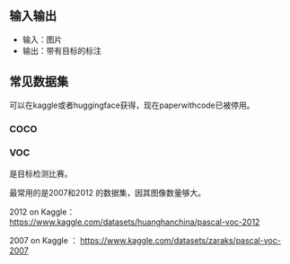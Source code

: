 ## 输入输出
- 输入：图片
- 输出：带有目标的标注

## 常见数据集

可以在kaggle或者huggingface获得，现在paperwithcode已被停用。

### COCO

### VOC
是目标检测比赛。

最常用的是2007和2012 的数据集，因其图像数量够大。

2012 on Kaggle： https://www.kaggle.com/datasets/huanghanchina/pascal-voc-2012

2007 on Kaggle ： https://www.kaggle.com/datasets/zaraks/pascal-voc-2007


